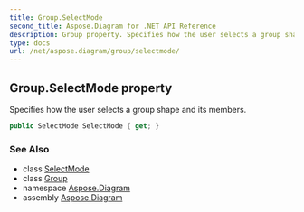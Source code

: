 ```yaml
---
title: Group.SelectMode
second_title: Aspose.Diagram for .NET API Reference
description: Group property. Specifies how the user selects a group shape and its members
type: docs
url: /net/aspose.diagram/group/selectmode/
---
```

## Group.SelectMode property

Specifies how the user selects a group shape and its members.

```csharp
public SelectMode SelectMode { get; }
```

### See Also

* class [SelectMode](../../selectmode/)
* class [Group](../)
* namespace [Aspose.Diagram](../../group/)
* assembly [Aspose.Diagram](../../../)



